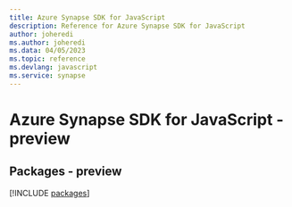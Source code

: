 ```yaml
---
title: Azure Synapse SDK for JavaScript
description: Reference for Azure Synapse SDK for JavaScript
author: joheredi
ms.author: joheredi
ms.data: 04/05/2023
ms.topic: reference
ms.devlang: javascript
ms.service: synapse
---
```

# Azure Synapse SDK for JavaScript - preview
## Packages - preview
[!INCLUDE [packages](synapse-index.md)]